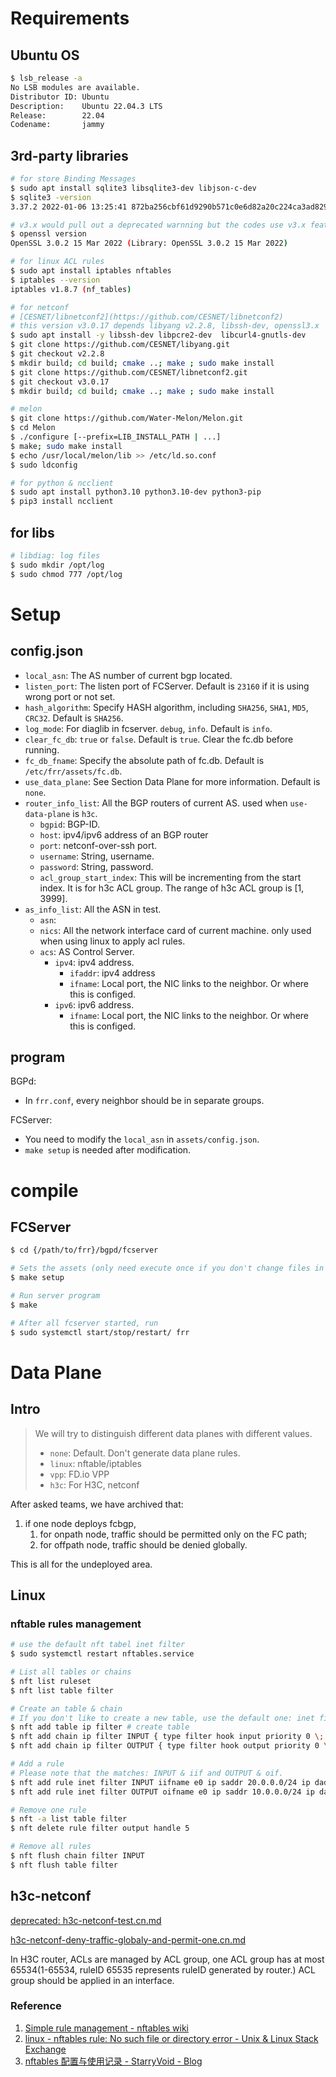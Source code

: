 # Requirements

## Ubuntu OS

```bash
$ lsb_release -a
No LSB modules are available.
Distributor ID: Ubuntu
Description:    Ubuntu 22.04.3 LTS
Release:        22.04
Codename:       jammy
```

## 3rd-party libraries

```bash
# for store Binding Messages
$ sudo apt install sqlite3 libsqlite3-dev libjson-c-dev
$ sqlite3 -version
3.37.2 2022-01-06 13:25:41 872ba256cbf61d9290b571c0e6d82a20c224ca3ad82971edc46b29818d5dalt1

# v3.x would pull out a deprecated warnning but the codes use v3.x features.
$ openssl version
OpenSSL 3.0.2 15 Mar 2022 (Library: OpenSSL 3.0.2 15 Mar 2022)

# for linux ACL rules
$ sudo apt install iptables nftables
$ iptables --version
iptables v1.8.7 (nf_tables)

# for netconf
# [CESNET/libnetconf2](https://github.com/CESNET/libnetconf2)
# this version v3.0.17 depends libyang v2.2.8, libssh-dev, openssl3.x
$ sudo apt install -y libssh-dev libpcre2-dev  libcurl4-gnutls-dev
$ git clone https://github.com/CESNET/libyang.git
$ git checkout v2.2.8
$ mkdir build; cd build; cmake ..; make ; sudo make install
$ git clone https://github.com/CESNET/libnetconf2.git
$ git checkout v3.0.17
$ mkdir build; cd build; cmake ..; make ; sudo make install

# melon
$ git clone https://github.com/Water-Melon/Melon.git
$ cd Melon
$ ./configure [--prefix=LIB_INSTALL_PATH | ...]
$ make; sudo make install
$ echo /usr/local/melon/lib >> /etc/ld.so.conf
$ sudo ldconfig

# for python & ncclient
$ sudo apt install python3.10 python3.10-dev python3-pip
$ pip3 install ncclient
```

## for libs

```bash
# libdiag: log files
$ sudo mkdir /opt/log
$ sudo chmod 777 /opt/log
```

# Setup

## config.json

- `local_asn`: The AS number of current bgp located.
- `listen_port`: The listen port of FCServer. Default is `23160` if it is using wrong port or not set.
- `hash_algorithm`: Specify HASH algorithm, including `SHA256`, `SHA1`, `MD5`, `CRC32`. Default is `SHA256`.
- `log_mode`: For diaglib in fcserver. `debug`, `info`. Default is `info`.
- `clear_fc_db`: `true` or `false`. Default is `true`. Clear the fc.db before running.
- `fc_db_fname`: Specify the absolute path of fc.db. Default is `/etc/frr/assets/fc.db`.
- `use_data_plane`: See Section Data Plane for more information. Default is `none`.
- `router_info_list`: All the BGP routers of current AS. used when `use-data-plane` is `h3c`.
  - `bgpid`: BGP-ID.
  - `host`: ipv4/ipv6 address of an BGP router
  - `port`: netconf-over-ssh port.
  - `username`: String, username.
  - `password`: String, password.
  - `acl_group_start_index`: This will be incrementing from the start index. It is for h3c ACL group. The range of h3c ACL group is [1, 3999].
- `as_info_list`: All the ASN in test.
  - `asn`:
  - `nics`: All the network interface card of current machine. only used when using linux to apply acl rules.
  - `acs`: AS Control Server.
    - `ipv4`: ipv4 address.
      - `ifaddr`: ipv4 address
      - `ifname`: Local port, the NIC links to the neighbor. Or where this is configed.
    - `ipv6`: ipv6 address.
      - `ifname`: Local port, the NIC links to the neighbor. Or where this is configed.

## program

BGPd:

- In `frr.conf`, every neighbor should be in separate groups.

FCServer:

- You need to modify the `local_asn` in `assets/config.json`.
- `make setup` is needed after modification.

# compile

## FCServer

```bash
$ cd {/path/to/frr}/bgpd/fcserver

# Sets the assets (only need execute once if you don't change files in assets)
$ make setup

# Run server program
$ make

# After all fcserver started, run
$ sudo systemctl start/stop/restart/ frr
```

# Data Plane

## Intro

> We will try to distinguish different data planes with different values.
>
> - `none`: Default. Don't generate data plane rules.
> - `linux`: nftable/iptables
> - `vpp`: FD.io VPP
> - `h3c`: For H3C, netconf

After asked teams, we have archived that:

1. if one node deploys fcbgp,
   1. for onpath node, traffic should be permitted only on the FC path;
   2. for offpath node, traffic should be denied globally.

This is all for the undeployed area.

## Linux

### nftable rules management

```bash
# use the default nft tabel inet filter
$ sudo systemctl restart nftables.service

# List all tables or chains
$ nft list ruleset
$ nft list table filter

# Create an table & chain
# If you don't like to create a new table, use the default one: inet filter.
$ nft add table ip filter # create table
$ nft add chain ip filter INPUT { type filter hook input priority 0 \; } # create chain
$ nft add chain ip filter OUTPUT { type filter hook output priority 0 \; } # create chain

# Add a rule
# Please note that the matches: INPUT & iif and OUTPUT & oif.
$ nft add rule inet filter INPUT iifname e0 ip saddr 20.0.0.0/24 ip daddr 10.0.0.0/24 drop
$ nft add rule inet filter OUTPUT oifname e0 ip saddr 10.0.0.0/24 ip daddr 20.0.0.0/24 drop

# Remove one rule
$ nft -a list table filter
$ nft delete rule filter output handle 5

# Remove all rules
$ nft flush chain filter INPUT
$ nft flush table filter
```

## h3c-netconf

[deprecated: h3c-netconf-test.cn.md](./test/netconf-test/README.md)

[h3c-netconf-deny-traffic-globaly-and-permit-one.cn.md](./docs/h3c-netconf-deny-traffic-globaly-and-permit-one.cn.md)

In H3C router, ACLs are managed by ACL group, one ACL group has at most 65534(1-65534, ruleID 65535 represents ruleID generated by router.) ACL group should be applied in an interface.

### Reference

1. [Simple rule management - nftables wiki](https://wiki.nftables.org/wiki-nftables/index.php/Simple_rule_management)
2. [linux - nftables rule: No such file or directory error - Unix & Linux Stack Exchange](https://unix.stackexchange.com/questions/537912/nftables-rule-no-such-file-or-directory-error)
3. [nftables 配置与使用记录 - StarryVoid - Blog](https://blog.starryvoid.com/archives/1045.html)
